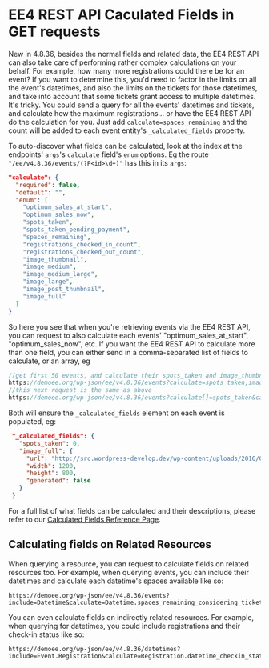 # EE4 REST API Caculated Fields in GET requests

New in 4.8.36, besides the normal fields and related data, the EE4 REST API can also take care of performing rather complex calculations on your behalf. For example, how many more registrations could there be for an event? If you want to determine this, you'd need to factor in the limits on all the event's datetimes, and also the limits on the tickets for those datetimes, and take into account that some tickets grant access to multiple datetimes. It's tricky. You could send a query for all the events' datetimes and tickets, and calculate how the maximum registrations... or have the EE4 REST API do the calculation for you. Just add `calculate=spaces_remaining` and the count will be added to each event entity's `_calculated_fields` property.

To auto-discover what fields can be calculated, look at the index at the endpoints' `args`'s `calculate` field's `enum` options. Eg the route `"/ee/v4.8.36/events/(?P<id>\d+)"` has this in its `args`:

```json
"calculate": {
  "required": false,
  "default": "",
  "enum": [
    "optimum_sales_at_start",
    "optimum_sales_now",
    "spots_taken",
    "spots_taken_pending_payment",
    "spaces_remaining",
    "registrations_checked_in_count",
    "registrations_checked_out_count",
    "image_thumbnail",
    "image_medium",
    "image_medium_large",
    "image_large",
    "image_post_thumbnail",
    "image_full"
  ]
}
```

So here you see that when you're retrieving events via the EE4 REST API, you can request to also calculate each events' "optimum_sales_at_start", "optimum_sales_now", etc. If you want the EE4 REST API to calculate more than one field, you can either send in a comma-separated list of fields to calculate, or an array, eg

```php
//get first 50 events, and calculate their spots_taken and image_thumbnails
https://demoee.org/wp-json/ee/v4.8.36/events?calculate=spots_taken,image_full
//this next request is the same as above
https://demoee.org/wp-json/ee/v4.8.36/events?calculate[]=spots_taken&calculate[]=image_full
```

Both will ensure the `_calculated_fields` element on each event is populated, eg:

```json
 "_calculated_fields": {
   "spots_taken": 0,
   "image_full": {
     "url": "http://src.wordpress-develop.dev/wp-content/uploads/2016/02/monkey2.jpg",
     "width": 1200,
     "height": 800,
     "generated": false
   }
 }
```

For a full list of what fields can be calculated and their descriptions, please refer to our [Calculated Fields Reference Page](ee4-rest-api-calculated-fields-reference.md).

## Calculating fields on Related Resources

When querying a resource, you can request to calculate fields on related resources too. For example, when querying events, you can include their datetimes and calculate each datetime's spaces available like so:

```
https://demoee.org/wp-json/ee/v4.8.36/events?include=Datetime&calculate=Datetime.spaces_remaining_considering_tickets
```

You can even calculate fields on indirectly related resources. For example, when querying for datetimes, you could include registrations and their check-in status like so:

```
https://demoee.org/wp-json/ee/v4.8.36/datetimes?include=Event.Registration&calculate=Registration.datetime_checkin_stati
```
